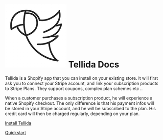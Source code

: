 # ![logo](_media/logo_black.png) Tellida Docs

Tellida is a Shopify app that you can install on your existing store. It will first ask you to connect your Stripe account, and link your subscription products to Stripe Plans. They support coupons, complex plan schemes etc ..

When a customer purchases a subscription product, he will experience a native Shopify checkout. The only difference is that his payment infos will be stored in your Stripe account, and he will be subscribed to the plan. His credit card will then be charged regularly, depending on your plan.

[Install Tellida](https://app.tellidasubscriptions.com)

[Quickstart](quickstart.md)
